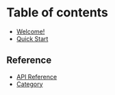 # Table of contents

* [Welcome!](README.md)
* [Quick Start](quick-start.md)

## Reference

* [API Reference](reference/api-reference.md)
* [Category](reference/category.md)
